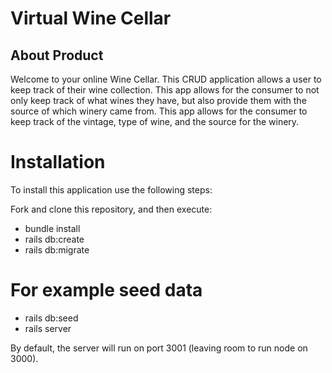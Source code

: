 # Virtual Wine Cellar

## About Product

Welcome to your online Wine Cellar. This CRUD application allows a user to keep track of their wine collection. 
This app allows for the consumer to not only keep track of what wines they have, but also provide them with the source of which winery came from. This app allows for the consumer to keep track of the vintage, type of wine, and the source for the winery.

# Installation
To install this application use the following steps:

 Fork and clone this repository, and then execute:

 * bundle install
* rails db:create
* rails db:migrate
# For example seed data
* rails db:seed
* rails server

By default, the server will run on port 3001 (leaving room to run node on 3000).
